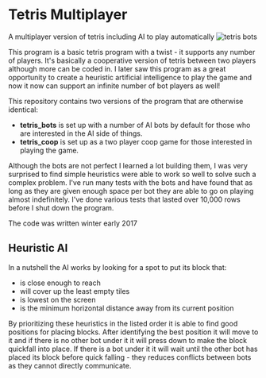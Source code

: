 # Tetris Multiplayer
A multiplayer version of tetris including AI to play automatically
![tetris bots](https://i.imgur.com/elqNFoH.png)

This program is a basic tetris program with a twist - it supports any number of players. It's basically a cooperative version of tetris between two players although more can be coded in. I later saw this program as a great opportunity to create a heuristic artificial intelligence to play the game and now it now can support an infinite number of bot players as well!

This repository contains two versions of the program that are otherwise identical:
- **tetris_bots** is set up with a number of AI bots by default for those who are interested in the AI side of things.
- **tetris_coop** is set up as a two player coop game for those interested in playing the game.

Although the bots are not perfect I learned a lot building them, I was very surprised to find simple heuristics were able to work so well to solve such a complex problem. I've run many tests with the bots and have found that as long as they are given enough space per bot they are able to go on playing almost indefinitely. I've done various tests that lasted over 10,000 rows before I shut down the program.

The code was written winter early 2017

## Heuristic AI
In a nutshell the AI works by looking for a spot to put its block that:
- is close enough to reach
- will cover up the least empty tiles
- is lowest on the screen
- is the minimum horizontal distance away from its current position

By prioritizing these heuristics in the listed order it is able to find good positions for placing blocks. After identifying the best position it will move to it and if there is no other bot under it it will press down to make the block quickfall into place. If there is a bot under it it will wait until the other bot has placed its block before quick falling - they reduces conflicts between bots as they cannot directly communicate.



